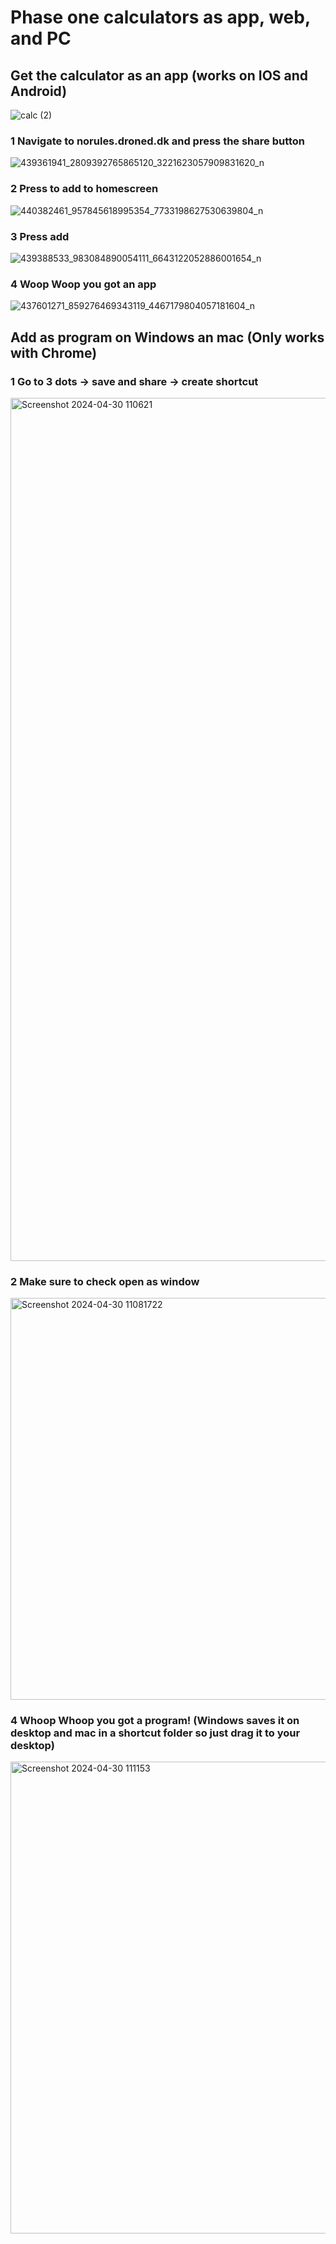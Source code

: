 # Phase one calculators as app, web, and PC
## Get the calculator as an app (works on IOS and Android)

![calc (2)](https://github.com/FrederikHemmingsen/PhaseOne_Calculators/assets/131653152/a51e341d-6365-4d51-9688-7192f906ddcd)



### 1 Navigate to norules.droned.dk and press the share button
![439361941_2809392765865120_3221623057909831620_n](https://github.com/FrederikHemmingsen/PhaseOne_Calculators_Iframe_Page/assets/131653152/cead16cb-de89-4bb9-ac66-40fc7d7e9701)


### 2 Press to add to homescreen

![440382461_957845618995354_7733198627530639804_n](https://github.com/FrederikHemmingsen/PhaseOne_Calculators_Iframe_Page/assets/131653152/1ced380d-fc8f-4308-9c1b-1112287695b0)


### 3 Press add

![439388533_983084890054111_6643122052886001654_n](https://github.com/FrederikHemmingsen/PhaseOne_Calculators_Iframe_Page/assets/131653152/191f952c-5bd1-4b24-81f9-f64bada4352c)


### 4 Woop Woop you got an app

![437601271_859276469343119_4467179804057181604_n](https://github.com/FrederikHemmingsen/PhaseOne_Calculators_Iframe_Page/assets/131653152/1077ad18-5beb-4a99-9a2b-907b2829e502)





## Add as program on Windows an mac (Only works with Chrome)


### 1 Go to 3 dots -> save and share -> create shortcut

<img width="1381" alt="Screenshot 2024-04-30 110621" src="https://github.com/FrederikHemmingsen/PhaseOne_Calculators_Iframe_Page/assets/131653152/8089d70d-10f1-44ee-ad81-5a14adeab11b">


### 2 Make sure to check open as window

<img width="643" alt="Screenshot 2024-04-30 11081722" src="https://github.com/FrederikHemmingsen/PhaseOne_Calculators_Iframe_Page/assets/131653152/7066f23d-843b-47d4-889d-9e7f1f3d4d2f">


### 4 Whoop Whoop you got a program! (Windows saves it on desktop and mac in a shortcut folder so just drag it to your desktop)

<img width="755" alt="Screenshot 2024-04-30 111153" src="https://github.com/FrederikHemmingsen/PhaseOne_Calculators_Iframe_Page/assets/131653152/fb6ad5d1-a424-4f74-82f7-95eee46d0b92">

